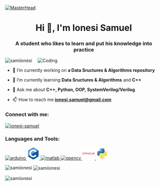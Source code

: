 [![MasterHead](https://www.dubaicommercity.ae/wp-content/uploads/2021/01/10_Services-_-e-commerce-tech-image-_-1690x520-1.jpg)](https://rishavchanda.io)
<h1 align="center">Hi 👋, I'm Ionesi Samuel</h1>
<h3 align="center">A student who likes to learn and put his knowledge into practice</h3>
<img align="right" alt="Coding" width="400" src="https://images.squarespace-cdn.com/content/v1/5769fc401b631bab1addb2ab/1541580611624-TE64QGKRJG8SWAIUS7NS/coding-freak.gif">

<p align="left"> <img src="https://komarev.com/ghpvc/?username=samiionesi&label=Profile%20views&color=0e75b6&style=flat" alt="samiionesi" /> </p>

- 🔭 I’m currently working on **a Data Sructures & Algorithms repository**

- 🌱 I’m currently learning **Data Sructures & Algorithms** and **C++**

- 💬 Ask me about **C++, Python, OOP, SystemVerilog/Verilog**

- 📫 How to reach me **ionesi.samuel@gmail.com**

<h3 align="left">Connect with me:</h3>
<p align="left">
<a href="https://linkedin.com/in/ionesi-samuel" target="blank"><img align="center" src="https://raw.githubusercontent.com/rahuldkjain/github-profile-readme-generator/master/src/images/icons/Social/linked-in-alt.svg" alt="ionesi-samuel" height="30" width="40" /></a>
</p>

<h3 align="left">Languages and Tools:</h3>
<p align="left"> <a href="https://www.arduino.cc/" target="_blank" rel="noreferrer"> <img src="https://cdn.worldvectorlogo.com/logos/arduino-1.svg" alt="arduino" width="40" height="40"/> </a> <a href="https://www.cprogramming.com/" target="_blank" rel="noreferrer"> <img src="https://raw.githubusercontent.com/devicons/devicon/master/icons/c/c-original.svg" alt="c" width="40" height="40"/> </a> <a href="https://www.mathworks.com/" target="_blank" rel="noreferrer"> <img src="https://upload.wikimedia.org/wikipedia/commons/2/21/Matlab_Logo.png" alt="matlab" width="40" height="40"/> </a> <a href="https://opencv.org/" target="_blank" rel="noreferrer"> <img src="https://www.vectorlogo.zone/logos/opencv/opencv-icon.svg" alt="opencv" width="40" height="40"/> </a> <a href="https://www.oracle.com/" target="_blank" rel="noreferrer"> <img src="https://raw.githubusercontent.com/devicons/devicon/master/icons/oracle/oracle-original.svg" alt="oracle" width="40" height="40"/> </a> <a href="https://www.python.org" target="_blank" rel="noreferrer"> <img src="https://raw.githubusercontent.com/devicons/devicon/master/icons/python/python-original.svg" alt="python" width="40" height="40"/> </a> </p>

<p><img align="left" src="https://github-readme-stats.vercel.app/api/top-langs?username=samiionesi&show_icons=true&locale=en&layout=compact" alt="samiionesi" /></p>

<p>&nbsp;<img align="center" src="https://github-readme-stats.vercel.app/api?username=samiionesi&show_icons=true&locale=en" alt="samiionesi" /></p>

<p><img align="center" src="https://github-readme-streak-stats.herokuapp.com/?user=samiionesi&" alt="samiionesi" /></p>

